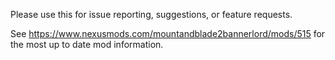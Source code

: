 Please use this for issue reporting, suggestions, or feature requests.

See https://www.nexusmods.com/mountandblade2bannerlord/mods/515 for the most up to date mod information.
